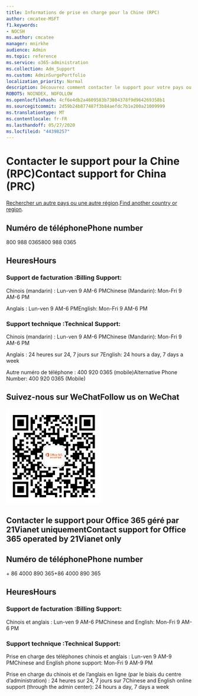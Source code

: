 ```yaml
---
title: Informations de prise en charge pour la Chine (RPC)
author: cmcatee-MSFT
f1.keywords:
- NOCSH
ms.author: cmcatee
manager: mnirkhe
audience: Admin
ms.topic: reference
ms.service: o365-administration
ms.collection: Adm_Support
ms.custom: AdminSurgePortfolio
localization_priority: Normal
description: Découvrez comment contacter le support pour votre pays ou région.
ROBOTS: NOINDEX, NOFOLLOW
ms.openlocfilehash: 4cf6e4db2a4609583b73804378f9d964269358b1
ms.sourcegitcommit: 2d59b24b877487f3b84aefdc7b1e200a21009999
ms.translationtype: MT
ms.contentlocale: fr-FR
ms.lasthandoff: 05/27/2020
ms.locfileid: "44398257"
---
```

# <a name="contact-support-for-china-prc"></a><span data-ttu-id="ec85d-103">Contacter le support pour la Chine (RPC)</span><span class="sxs-lookup"><span data-stu-id="ec85d-103">Contact support for China (PRC)</span></span>

<span data-ttu-id="ec85d-104">[Rechercher un autre pays ou une autre région](../contact-support-for-business-products.md).</span><span class="sxs-lookup"><span data-stu-id="ec85d-104">[Find another country or region](../contact-support-for-business-products.md).</span></span>

## <a name="phone-number"></a><span data-ttu-id="ec85d-105">Numéro de téléphone</span><span class="sxs-lookup"><span data-stu-id="ec85d-105">Phone number</span></span>
<span data-ttu-id="ec85d-106">800 988 0365</span><span class="sxs-lookup"><span data-stu-id="ec85d-106">800 988 0365</span></span>

## <a name="hours"></a><span data-ttu-id="ec85d-107">Heures</span><span class="sxs-lookup"><span data-stu-id="ec85d-107">Hours</span></span>
### <a name="billing-support"></a><span data-ttu-id="ec85d-108">Support de facturation :</span><span class="sxs-lookup"><span data-stu-id="ec85d-108">Billing Support:</span></span>

<span data-ttu-id="ec85d-109">Chinois (mandarin) : Lun-ven 9 AM-6 PM</span><span class="sxs-lookup"><span data-stu-id="ec85d-109">Chinese (Mandarin): Mon-Fri 9 AM-6 PM</span></span>

<span data-ttu-id="ec85d-110">Anglais : Lun-ven 9 AM-6 PM</span><span class="sxs-lookup"><span data-stu-id="ec85d-110">English: Mon-Fri 9 AM-6 PM</span></span>

### <a name="technical-support"></a><span data-ttu-id="ec85d-111">Support technique :</span><span class="sxs-lookup"><span data-stu-id="ec85d-111">Technical Support:</span></span>

<span data-ttu-id="ec85d-112">Chinois (mandarin) : Lun-ven 9 AM-6 PM</span><span class="sxs-lookup"><span data-stu-id="ec85d-112">Chinese (Mandarin): Mon-Fri 9 AM-6 PM</span></span>

<span data-ttu-id="ec85d-113">Anglais : 24 heures sur 24, 7 jours sur 7</span><span class="sxs-lookup"><span data-stu-id="ec85d-113">English: 24 hours a day, 7 days a week</span></span>

<span data-ttu-id="ec85d-114">Autre numéro de téléphone : 400 920 0365 (mobile)</span><span class="sxs-lookup"><span data-stu-id="ec85d-114">Alternative Phone Number: 400 920 0365 (Mobile)</span></span>

## <a name="follow-us-on-wechat"></a><span data-ttu-id="ec85d-115">Suivez-nous sur WeChat</span><span class="sxs-lookup"><span data-stu-id="ec85d-115">Follow us on WeChat</span></span>
![Code QR WeChat](../../media/4d8fe09c-1a11-4cd8-be4c-75add8dccddd.jpg)

## <a name="contact-support-for-office-365-operated-by-21vianet-only"></a><span data-ttu-id="ec85d-117">Contacter le support pour Office 365 géré par 21Vianet uniquement</span><span class="sxs-lookup"><span data-stu-id="ec85d-117">Contact support for Office 365 operated by 21Vianet only</span></span>
## <a name="phone-number"></a><span data-ttu-id="ec85d-118">Numéro de téléphone</span><span class="sxs-lookup"><span data-stu-id="ec85d-118">Phone number</span></span>
<span data-ttu-id="ec85d-119">+ 86 4000 890 365</span><span class="sxs-lookup"><span data-stu-id="ec85d-119">+86 4000 890 365</span></span>

## <a name="hours"></a><span data-ttu-id="ec85d-120">Heures</span><span class="sxs-lookup"><span data-stu-id="ec85d-120">Hours</span></span>
### <a name="billing-support"></a><span data-ttu-id="ec85d-121">Support de facturation :</span><span class="sxs-lookup"><span data-stu-id="ec85d-121">Billing Support:</span></span>

<span data-ttu-id="ec85d-122">Chinois et anglais : Lun-ven 9 AM-6 PM</span><span class="sxs-lookup"><span data-stu-id="ec85d-122">Chinese and English: Mon-Fri 9 AM-6 PM</span></span>

### <a name="technical-support"></a><span data-ttu-id="ec85d-123">Support technique :</span><span class="sxs-lookup"><span data-stu-id="ec85d-123">Technical Support:</span></span>

<span data-ttu-id="ec85d-124">Prise en charge des téléphones chinois et anglais : Lun-ven 9 AM-9 PM</span><span class="sxs-lookup"><span data-stu-id="ec85d-124">Chinese and English phone support: Mon-Fri 9 AM-9 PM</span></span>

<span data-ttu-id="ec85d-125">Prise en charge du chinois et de l’anglais en ligne (par le biais du centre d’administration) : 24 heures sur 24, 7 jours sur 7</span><span class="sxs-lookup"><span data-stu-id="ec85d-125">Chinese and English online support (through the admin center): 24 hours a day, 7 days a week</span></span>
